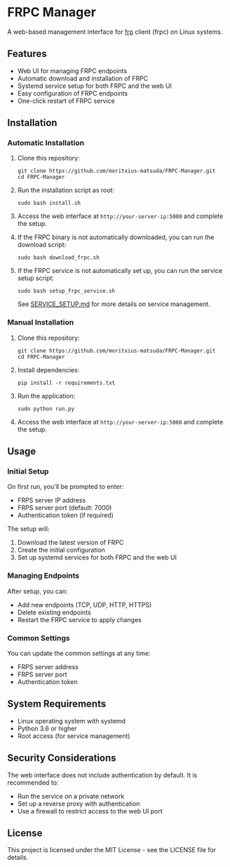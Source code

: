 # FRPC Manager

A web-based management interface for [frp](https://github.com/fatedier/frp) client (frpc) on Linux systems.

## Features

- Web UI for managing FRPC endpoints
- Automatic download and installation of FRPC
- Systemd service setup for both FRPC and the web UI
- Easy configuration of FRPC endpoints
- One-click restart of FRPC service

## Installation

### Automatic Installation

1. Clone this repository:
   ```
   git clone https://github.com/moritxius-matsuda/FRPC-Manager.git
   cd FRPC-Manager
   ```

2. Run the installation script as root:
   ```
   sudo bash install.sh
   ```

3. Access the web interface at `http://your-server-ip:5000` and complete the setup.

4. If the FRPC binary is not automatically downloaded, you can run the download script:
   ```
   sudo bash download_frpc.sh
   ```

5. If the FRPC service is not automatically set up, you can run the service setup script:
   ```
   sudo bash setup_frpc_service.sh
   ```
   See [SERVICE_SETUP.md](SERVICE_SETUP.md) for more details on service management.

### Manual Installation

1. Clone this repository:
   ```
   git clone https://github.com/moritxius-matsuda/FRPC-Manager.git
   cd FRPC-Manager
   ```

2. Install dependencies:
   ```
   pip install -r requirements.txt
   ```

3. Run the application:
   ```
   sudo python run.py
   ```

4. Access the web interface at `http://your-server-ip:5000` and complete the setup.

## Usage

### Initial Setup

On first run, you'll be prompted to enter:
- FRPS server IP address
- FRPS server port (default: 7000)
- Authentication token (if required)

The setup will:
1. Download the latest version of FRPC
2. Create the initial configuration
3. Set up systemd services for both FRPC and the web UI

### Managing Endpoints

After setup, you can:
- Add new endpoints (TCP, UDP, HTTP, HTTPS)
- Delete existing endpoints
- Restart the FRPC service to apply changes

### Common Settings

You can update the common settings at any time:
- FRPS server address
- FRPS server port
- Authentication token

## System Requirements

- Linux operating system with systemd
- Python 3.6 or higher
- Root access (for service management)

## Security Considerations

The web interface does not include authentication by default. It is recommended to:
- Run the service on a private network
- Set up a reverse proxy with authentication
- Use a firewall to restrict access to the web UI port

## License

This project is licensed under the MIT License - see the LICENSE file for details.